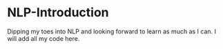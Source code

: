 # NLP-Introduction
Dipping my toes into NLP and looking forward to learn as much as I can.
I will add all my code here.
